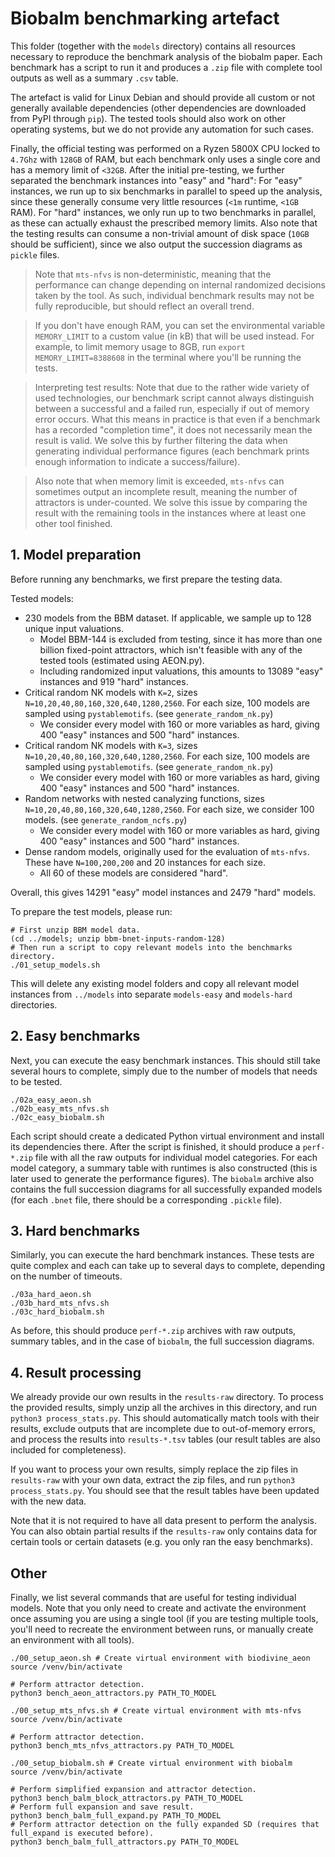 # Biobalm benchmarking artefact

This folder (together with the `models` directory) contains all resources necessary to reproduce
the benchmark analysis of the biobalm paper. Each benchmark has a script to run it and produces
a `.zip` file with complete tool outputs as well as a summary `.csv` table.

The artefact is valid for Linux Debian and should provide all custom or not generally available
dependencies (other dependencies are downloaded from PyPI through `pip`). The tested tools should 
also work on other operating systems, but we do not provide any automation for such cases.

Finally, the official testing was performed on a Ryzen 5800X CPU locked to `4.7Ghz` with 
`128GB` of RAM, but each benchmark only uses a single core and has a memory limit of `<32GB`.
After the initial pre-testing, we further separated the benchmark instances into "easy" 
and "hard": For "easy" instances, we run up to six benchmarks in parallel to speed up the
analysis, since these generally consume very little resources (`<1m` runtime, `<1GB` RAM). 
For "hard" instances, we only run up to two benchmarks in parallel, as these can actually
exhaust the prescribed memory limits. Also note that the testing results can consume a non-trivial 
amount of disk space (`10GB` should be sufficient), since we also output the succession 
diagrams as `pickle` files.

 > Note that `mts-nfvs` is non-deterministic, meaning that the performance can change depending
 > on internal randomized decisions taken by the tool. As such, individual benchmark results 
 > may not be fully reproducible, but should reflect an overall trend.

 > If you don't have enough RAM, you can set the environmental variable `MEMORY_LIMIT` to a
 > custom value (in kB) that will be used instead. For example, to limit memory usage to 8GB,
 > run `export MEMORY_LIMIT=8388608` in the terminal where you'll be running the tests.

 > Interpreting test results: Note that due to the rather wide variety of used technologies,
 > our benchmark script cannot always distinguish between a successful and a failed run, especially
 > if out of memory error occurs. What this means in practice is that even if a benchmark has 
 > a recorded "completion time", it does not necessarily mean the result is valid. We solve this 
 > by further filtering the data when generating individual performance figures (each benchmark 
 > prints enough information to indicate a success/failure). 

 > Also note that when memory limit is exceeded, `mts-nfvs` can sometimes output an incomplete
 > result, meaning the number of attractors is under-counted. We solve this issue by comparing
 > the result with the remaining tools in the instances where at least one other tool finished.

## 1. Model preparation

Before running any benchmarks, we first prepare the testing data.

Tested models:
 - 230 models from the BBM dataset. If applicable, we sample up to 128 unique input valuations.
   * Model BBM-144 is excluded from testing, since it has more than one billion fixed-point attractors, 
   which isn't feasible with any of the tested tools (estimated using AEON.py).
   * Including randomized input valuations, this amounts to 13089 "easy" instances and 919 "hard" instances.
 - Critical random NK models with `K=2`, sizes `N=10,20,40,80,160,320,640,1280,2560`. For each size, 
   100 models are sampled using `pystablemotifs`. (see `generate_random_nk.py`)
   * We consider every model with 160 or more variables as hard, giving 400 "easy" instances and 500 "hard" instances.
 - Critical random NK models with `K=3`, sizes `N=10,20,40,80,160,320,640,1280,2560`. For each size, 
   100 models are sampled using `pystablemotifs`. (see `generate_random_nk.py`)
   * We consider every model with 160 or more variables as hard, giving 400 "easy" instances and 500 "hard" instances.
 - Random networks with nested canalyzing functions, sizes `N=10,20,40,80,160,320,640,1280,2560`. For each size, 
   we consider 100 models. (see `generate_random_ncfs.py`)
   * We consider every model with 160 or more variables as hard, giving 400 "easy" instances and 500 "hard" instances.
 - Dense random models, originally used for the evaluation of `mts-nfvs`. These have `N=100,200,200` and 
   20 instances for each size.
   * All 60 of these models are considered "hard".

Overall, this gives 14291 "easy" model instances and 2479 "hard" models.

To prepare the test models, please run:

```
# First unzip BBM model data.
(cd ../models; unzip bbm-bnet-inputs-random-128)
# Then run a script to copy relevant models into the benchmarks directory.
./01_setup_models.sh
```

This will delete any existing model folders and copy all relevant model instances from `../models` into separate
`models-easy` and `models-hard` directories.

## 2. Easy benchmarks

Next, you can execute the easy benchmark instances. This should still take several hours to complete, simply due 
to the number of models that needs to be tested.

```
./02a_easy_aeon.sh
./02b_easy_mts_nfvs.sh
./02c_easy_biobalm.sh
```

Each script should create a dedicated Python virtual environment and install its dependencies there. After
the script is finished, it should produce a `perf-*.zip` file with all the raw outputs for individual model
categories. For each model category, a summary table with runtimes is also constructed (this is later used 
to generate the performance figures). The `biobalm` archive also contains the full succession diagrams for 
all successfully expanded models (for each `.bnet` file, there should be a corresponding `.pickle` file).

## 3. Hard benchmarks

Similarly, you can execute the hard benchmark instances. These tests are quite complex and each can take up
to several days to complete, depending on the number of timeouts.

```
./03a_hard_aeon.sh
./03b_hard_mts_nfvs.sh
./03c_hard_biobalm.sh
```

As before, this should produce `perf-*.zip` archives with raw outputs, summary tables, and in the case
of `biobalm`, the full succession diagrams.

## 4. Result processing

We already provide our own results in the `results-raw` directory. To process the provided results, 
simply unzip all the archives in this directory, and run `python3 process_stats.py`. This should automatically
match tools with their results, exclude outputs that are incomplete due to out-of-memory errors, and process
the results into `results-*.tsv` tables (our result tables are also included for completeness).

If you want to process your own results, simply replace the zip files in `results-raw` with your own
data, extract the zip files, and run `python3 process_stats.py`. You should see that the result tables
have been updated with the new data.

Note that it is not required to have all data present to perform the analysis. You can also obtain partial
results if the `results-raw` only contains data for certain tools or certain datasets (e.g. you only ran
the easy benchmarks).

## Other

Finally, we list several commands that are useful for testing individual models. Note that you only
need to create and activate the environment once assuming you are using a single tool (if you are
testing multiple tools, you'll need to recreate the environment between runs, or manually create an
environment with all tools).

```
./00_setup_aeon.sh # Create virtual environment with biodivine_aeon
source /venv/bin/activate

# Perform attractor detection.
python3 bench_aeon_attractors.py PATH_TO_MODEL
```

```
./00_setup_mts_nfvs.sh # Create virtual environment with mts-nfvs
source /venv/bin/activate

# Perform attractor detection.
python3 bench_mts_nfvs_attractors.py PATH_TO_MODEL
```

```
./00_setup_biobalm.sh # Create virtual environment with biobalm
source /venv/bin/activate

# Perform simplified expansion and attractor detection.
python3 bench_balm_block_attractors.py PATH_TO_MODEL
# Perform full expansion and save result.
python3 bench_balm_full_expand.py PATH_TO_MODEL
# Perform attractor detection on the fully expanded SD (requires that full_expand is executed before).
python3 bench_balm_full_attractors.py PATH_TO_MODEL
```